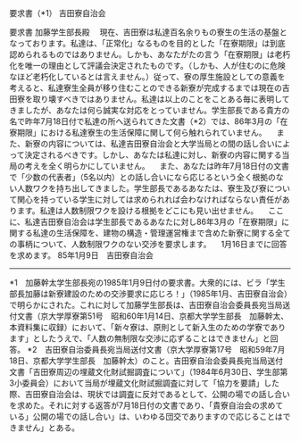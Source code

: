 要求書（*1）
吉田寮自治会

要求書
加藤学生部長殿
　現在、吉田寮は私達百名余りもの寮生の生活の基盤となっております。私達は、「正常化」なるものを目的とした「在寮期限」は到底認められるものではありません。しかも、あなたがたの言う「在寮期限」は老朽化を唯一の理由として評議会決定されたものです。（しかも、人が住むのに危険なほど老朽化しているとは言えません。）従って、寮の厚生施設としての意義を考えると、私達寮生全員が移り住むことのできる新寮が完成するまでは現在の吉田寮を取り壊すべきではありません。私達は以上のことをことある毎に表明してきましたが、あなたは何ら誠実な対応をとっていません。学生部長である貴方の名で昨年7月18日付で私達の所へ送られてきた文書（*2）では、86年3月の「在寮期限」における私達寮生の生活保障に関して何ら触れられていません。
　また、新寮の内容については、私達吉田寮自治会と大学当局との間の話し合いによって決定されるべきです。しかし、あなたは私達に対し、新寮の内容に関する当局の考えを全く明らかにしていません。
　また、あなたは昨年7月18日付の文書で「少数の代表者」（5名以内）との話し合いになら応じるという全く根拠のない人数ワクを持ち出してきました。学生部長であるあなたは、寮生及び寮について関心を持っている学生に対しては求められれば会わなければならない責任があります。私達は人数制限ワクを設ける根拠をどこにも見い出せません。
　ここに、私達吉田寮自治会は学生部長であるあなたに対し86年3月の「在寮期限」に関する私達の生活保障を、建物の構造・管理運営権まで含めた新寮に関する全ての事柄について、人数制限ワクのない交渉を要求します。
　1月16日までに回答を求めます。
85年1月9日　吉田寮自治会
<hr>
*1　加藤幹太学生部長宛の1985年1月9日付の要求書。大衆的には、ビラ「学生部長加藤は新寮建設のための交渉要求に応じろ！」（1985年1月、吉田寮自治会）で明らかにされた。これに対して加藤学生部長は、吉田寮自治会委員長宛当局送付文書（京大学厚寮第51号　昭和60年1月14日、京都大学学生部長　加藤幹太、本資料集に収録）において、「新々寮は、原則として新入生のための学寮であります」としたうえで、「人数の無制限な交渉に応ずることはできません」と回答。
*2　吉田寮自治委員長宛当局送付文書（京大学厚寮第17号　昭和59年7月18日、京都大学学生部長　加藤幹太）のこと。吉田寮自治会委員長宛当局送付文書「吉田寮周辺の埋蔵文化財試掘調査について」（1984年6月30日、学生部第3小委員会）において当局が埋蔵文化財試掘調査に対して「協力を要請」した際、吉田寮自治会は、現状では調査に反対であるとして、公開の場での話し合いを求めた。それに対する返答が7月18日付の文書であり、「貴寮自治会の求めている」公開の場での話し合い」は、いわゆる団交でありますので応じることはできません」とある。